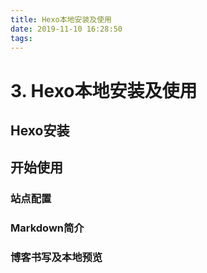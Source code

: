 ```yaml
---
title: Hexo本地安装及使用
date: 2019-11-10 16:28:50
tags:
---
```


# 3. Hexo本地安装及使用

## Hexo安装

## 开始使用

### 站点配置

### Markdown简介

### 博客书写及本地预览